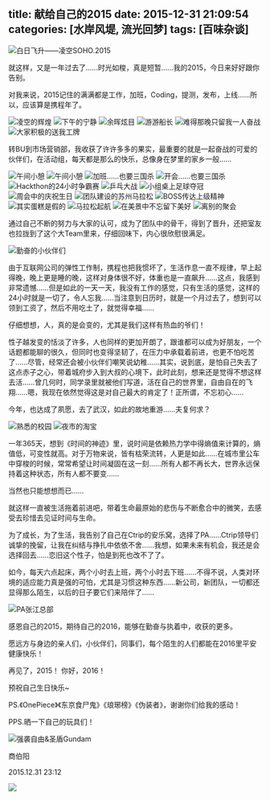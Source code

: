 title: 献给自己的2015
date: 2015-12-31 21:09:54
categories: [水岸风堤, 流光回梦]
tags: [百味杂谈]
---
![白日飞升——凌空SOHO.2015](/img/2015/sky.jpg)

就这样，又是一年过去了……时光如梭，真是短暂……我的2015，今日来好好跟你告别。

对我来说，2015记住的满满都是工作，加班，Coding，提测，发布，上线……所以，应该算是携程年了。

![凌空的辉煌](/img/2015/ctrip_00.jpg)
![下午的宁静](/img/2015/ctrip_01.jpg)
![余晖炫目](/img/2015/ctrip_08.jpg)
![游游船长](/img/2015/ctrip_12.jpg)
![难得那晚只留我一人奋战](/img/2015/ctrip_21.jpg)
![大家积极的送我工牌](/img/2015/ctrip_100.jpg)

转BU到市场营销部，我收获了许许多多的果实，最重要的就是一起奋战的可爱的伙伴们，在活动组，每天都是那么的快乐，总像身在梦里的家乡一般……

![午间小憩](/img/2015/guys_01.jpg)
![午间小憩](/img/2015/guys_02.jpg)
![加班……也要三国杀](/img/2015/guys_03.jpg)
![开会……也要三国杀](/img/2015/guys_04.jpg)
![Hackthon的24小时争霸赛](/img/2015/guys_10.jpg)
![乒乓大战](/img/2015/guys_12.jpg)
![小组桌上足球夺冠](/img/2015/guys_15.jpg)
![周会中的庆祝生日](/img/2015/guys_17.jpg)
![团队建设的苏州马拉松](/img/2015/guys_19.jpg)
![BOSS传达上级精神](/img/2015/guys_20.jpg)
![其实蛋糕是假的](/img/2015/guys_21.jpg)
![马拉松起航](/img/2015/guys_23.jpg)
![在美景中不忘留下美好](/img/2015/guys_25.jpg)
![离别的聚会](/img/2015/guys_99.jpg)

通过自己不断的努力与大家的认可，成为了团队中的骨干，得到了晋升，还把室友也拉拢到了这个大Team里来，仔细回味下，内心很欣慰很满足。

![勤奋的小伙伴们](/img/2015/works.jpg)

由于互联网公司的弹性工作制，携程也把我惯坏了，生活作息一直不规律，早上起得晚，晚上更是睡的晚，这样对身体很不好，体重也是一直飙升……这点，我感到非常遗憾……但是如此的一天一天，我没有工作的感觉，只有生活的感觉，这样的24小时就是一切了，令人忘我……当注意到日历时，就是一个月过去了，想到可以领到工资了，然后不用吃土了，就觉得幸福……

仔细想想，人，真的是会变的，尤其是我们这样有热血的爷们！

性子越发变的恬淡了许多，人也同样的更加开朗了，跟谁都可以成为好朋友，一个话题都能聊的很久，但同时也变得坚韧了，在压力中承载着前进，也更不怕吃苦了……尽管，经常还会被小伙伴们嘲笑说幼稚……其实，说到底，是怕自己失去了这点赤子之心，带着城府步入到大叔的心境下，此时此刻，想来还是觉得不想这样去活……曾几何时，同学录里就被他们写道，活在自己的世界里，自由自在的飞翔……嗯，我现在依然觉得这是对自己最大的肯定了！正所谓，不忘初心……

今年，也达成了夙愿，去了武汉，如此的故地重游……夫复何求？

![熟悉的校园](/img/2015/wuhan_02.jpg)
![夜市的淘宝](/img/2015/wuhan_09.jpg)

一年365天，想到《时间的神迹》里，说时间是依赖热力学中得熵值来计算的，熵值低，可变性就高。对于万物来说，皆有枯荣流转，人更是如此……在城市里公车中穿梭的时候，常常希望让时间凝固在这一刻……所有人都不再长大，世界永远保持着这种状态，所有人都不要变……

当然也只能想想而已……

就这样一直被生活拖着前进吧，带着生命最原始的悲伤与不断愈合中的微笑，去感受去珍惜去见证时间与生命。

为了成长，为了生活，我告别了自己在Ctrip的安乐窝，选择了PA……Ctrip领导们诚挚的挽留，让我在纠结与挣扎中依依不舍……我想，如果未来有机会，我还是会选择回去……恋旧这个性子，怕是到死也改不了了。

如今，每天六点起床，两个小时去上班，两个小时去下班……不得不说，人类对环境的适应能力真是强的可怕，尤其是习惯这种东西……新公司，新团队，一切都还显得那么陌生，以后的日子要它们来陪伴了……

![PA张江总部](/img/2015/pingan_01.jpg)

感恩自己的2015，期待自己的2016，能够在勤奋与执着中，收获的更多。

愿远方与身边的亲人们，小伙伴们，同事们，每个陌生的人们都能在2016里平安健康快乐！

再见了，2015！
你好，2016！

预祝自己生日快乐~

PS.《OnePiece》《东京食尸鬼》《琅琊榜》《伪装者》，谢谢你们给我的感动！

PPS.晒一下自己的玩具们！

![强袭自由&圣盾Gundam](/img/2015/shouban_07.jpg)

商伯阳

2015.12.31 23:12

![](/img/me/icon.jpg)
